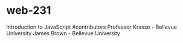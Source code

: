 # web-231
Introduction to JavaScript
#contributors
Professor Krasso - Bellevue University
James Brown - Bellevue University

